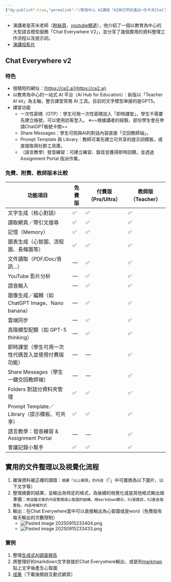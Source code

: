 ```yaml
---
{"dg-publish":true,"permalink":"/教發中心 AI講座「AI與它們的產出─你今天Chat了嗎？」/","title":"教發中心 AI講座「AI與它們的產出─你今天Chat了嗎？」","tags":["ai","chatgpt","teaching","teacher","LLMAI"],"created":"2025-09-15T22:45","updated":"2025-09-16T09:38"}
---
```





- 演講者是茶米老師（[粉絲頁](https://www.facebook.com/teach.for.tw)、[youtube頻道](http://www.youtube.com/edreamertw)），他介紹了一個以教育為中心的大型語言模型服務「Chat Everywhere V2」，並分享了幾個實用的資料整理工作流程以及提示詞。
- [演講投影片](https://bit.ly/ce2ai-2025)


## Chat Everywhere v2

### 特色

- 很簡短的網址：[https://ce2.ai](https://ce2.ai)
- 以教育為中心的一站式 AI 平台（AI Hub for Education）：新版以「Teacher AI kit」為主軸，整合課堂常用 AI 工具。目前的文字模型串接的是GPT5。
- 課堂功能
	- 一次性密碼（OTP）：學生可用一次性密碼加入「即時課堂」，學生不需要先建立帳號，可以使用訪客登入。 ※==根據講者的經驗，部份學生會在申請ChatGPT帳號卡關==
	- Share Messages：學生可把與AI的對話內容直接「交回教師端」。
	- Prompt Template 與 Library：教師可事先建立可共享的提示詞模板，或直接取用社群工具庫。
	- （語言教學）發音練習：可建立練習、錄音並獲得即時回饋，並透過 Assignment Portal 指派作業。

### 免費、附費、教師版本比較

| 功能項目                                 | 免費版 | 付費版（Pro/Ultra） | 教師版（Teacher） |
| ------------------------------------ | --- | -------------- | ------------ |
| 文字生成（核心對話）                           | ✅   | ✅              | ✅            |
| 讀取網頁／帶引文搜尋                           | ✅   | ✅              | ✅            |
| 記憶（Memory）                           | ✅   | ✅              | ✅            |
| 圖表生成（心智圖、流程圖、長條圖等）                   | ✅   | ✅              | ✅            |
| 文件讀取（PDF/Doc/音訊…）                    | —   | ✅              | ✅            |
| YouTube 影片分析                         | —   | ✅              | ✅            |
| 語音輸入                                 | —   | ✅              | ✅            |
| 圖像生成／編輯（如 ChatGPT Image、Nano banana） | —   | ✅              | ✅            |
| 雲端同步                                 | —   | ✅              | ✅            |
| 高階模型配額（如 GPT-5 thinking）             | —   | ✅              | ✅            |
| 即時課堂（學生可用一次性代碼登入並使用付費版功能）            | —   | —              | ✅            |
| Share Messages（學生一鍵交回教師端）            | —   | —              | ✅            |
| Folders 對話分資料夾管理                     | ✅   | ✅              | ✅            |
| Prompt Template／Library（提示模板、可共享）    | ✅   | ✅              | ✅            |
| 語言教學：發音練習 & Assignment Portal        | —   | —              | ✅            |
| 會議記錄小幫手                              | ✅   | ✅              | ✅            |


## 實用的文件整理以及視覺化流程

1. 確保資料被正確的讀取：`摘要「以上網頁」的內容`（「」中可置換為以下圖片、以下文字等）
2. 整理摘要的結果，並輸出為特定的格式，為後續的視覺化或是其他格式輸出做準備：`將這篇文章的內容整理成心智圖的結構，用markdown顯示，h1是題目，h2是各個重點，內容用條列式`
3. 輸出：在Chat Everywhere當中可以直接輸出為心智圖或是word（免費版有每天輸出的次數限制）
	- ![Pasted image 20250915233404.png](/img/user/Pasted%20image%2020250915233404.png)
	- ![Pasted image 20250915233433.png](/img/user/Pasted%20image%2020250915233433.png)

### 實例

1. 整理[生成式AI調查報告](https://mic.iii.org.tw/news.aspx?id=726)
2. 將整理好的markdown文字直接於Chat Everywhere輸出，或是到[markmap](https://markmap.js.org/repl)貼上文字後產生心智圖
3. [成果](https://drive.google.com/file/d/18-02tZU7-xMHeMBtJR85gsAooL2I_WV3/view?usp=sharing)（下載後開啟互動式網頁）

